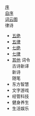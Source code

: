 [序](xu.md) \
[自序](zi_xu.md) \
[词云图](word_cloud.md) \
律诗
- [五绝](wu_jue/README.md) 
- [五律](wu_lv/README.md) 
- [七绝](qi_jue/README.md) 
- [七律](qi_lv/README.md) 
- [其他](other.md) 
词令 \
古诗新译 \
新诗 \
随笔 
- 东方智慧
- 文字游戏
- 经管科技
- 健身养生
- 生活娱乐
